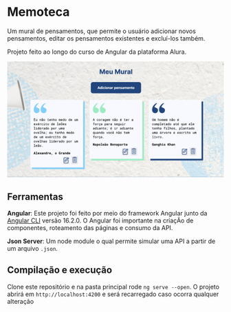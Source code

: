 # Memoteca
Um mural de pensamentos, que permite o usuário adicionar novos pensamentos, editar os pensamentos existentes e excluí-los também.

Projeto feito ao longo do curso de Angular da plataforma Alura.

<img src="./docs/memoteca-tela.png">

## Ferramentas
**Angular**: Este projeto foi feito por meio do framework Angular junto da [Angular CLI](https://github.com/angular/angular-cli) versão 16.2.0. O Angular foi importante na criaçÃo de componentes, roteamento das páginas e consumo da API.

**Json Server**: Um node module o qual permite simular uma API a partir de um arquivo `.json`.

## Compilação e execução

Clone este repositório e na pasta principal rode `ng serve --open`.
O projeto abrirá em `http://localhost:4200` e será recarregado caso ocorra qualquer alteração
